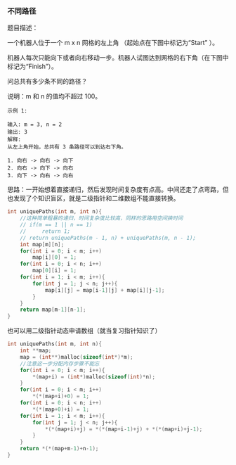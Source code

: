 ### 不同路径

题目描述：

一个机器人位于一个 m x n 网格的左上角 （起始点在下图中标记为“Start” ）。

机器人每次只能向下或者向右移动一步。机器人试图达到网格的右下角（在下图中标记为“Finish”）。

问总共有多少条不同的路径？

说明：m 和 n 的值均不超过 100。

```
示例 1:

输入: m = 3, n = 2
输出: 3
解释:
从左上角开始，总共有 3 条路径可以到达右下角。

1. 向右 -> 向右 -> 向下
2. 向右 -> 向下 -> 向右
3. 向下 -> 向右 -> 向右
```

思路：一开始想着直接递归，然后发现时间复杂度有点高。中间还走了点弯路，但也发现了个知识盲区，就是二级指针和二维数组不能直接转换。

```c
int uniquePaths(int m, int n){
    //这种简单粗暴的递归，时间复杂度比较高，同样的思路用空间换时间
    // if(m == 1 || n == 1)
    //     return 1;
    // return uniquePaths(m - 1, n) + uniquePaths(m, n - 1);
    int map[m][n];
    for(int i = 0; i < m; i++)
        map[i][0] = 1;
    for(int i = 0; i < n; i++)
        map[0][i] = 1;
    for(int i = 1; i < m; i++){
        for(int j = 1; j < n; j++){
            map[i][j] = map[i-1][j] + map[i][j-1];
        }
    }
    return map[m-1][n-1];
}
```

也可以用二级指针动态申请数组（就当复习指针知识了）

```c
int uniquePaths(int m, int n){
    int **map;
    map = (int**)malloc(sizeof(int*)*m);
  	//注意这一步分配内存步骤不能忘
    for(int i = 0; i < m; i++){
        *(map+i) = (int*)malloc(sizeof(int)*n);
    }
    for(int i = 0; i < m; i++)
        *(*(map+i)+0) = 1;
    for(int i = 0; i < n; i++)
        *(*(map+0)+i) = 1;
    for(int i = 1; i < m; i++){
        for(int j = 1; j < n; j++){
            *(*(map+i)+j) = *(*(map+i-1)+j) + *(*(map+i)+j-1);
        }
    }
    return *(*(map+m-1)+n-1);
}
```

